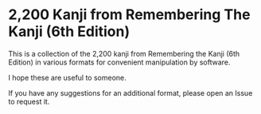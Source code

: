 # 2,200 Kanji from Remembering The Kanji (6th Edition)

This is a collection of the 2,200 kanji from Remembering the Kanji (6th Edition) in various formats for convenient manipulation by software.

I hope these are useful to someone.

If you have any suggestions for an additional format, please open an Issue to request it.
